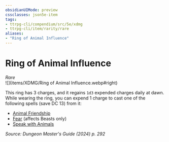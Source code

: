 ```yaml
---
obsidianUIMode: preview
cssclasses: json5e-item
tags:
- ttrpg-cli/compendium/src/5e/xdmg
- ttrpg-cli/item/rarity/rare
aliases: 
- "Ring of Animal Influence"
---
```

# Ring of Animal Influence
*Rare*  
![](items/XDMG/Ring of Animal Influence.webp#right)  


This ring has 3 charges, and it regains `1d3` expended charges daily at dawn. While wearing the ring, you can expend 1 charge to cast one of the following spells (save DC 13) from it:

- [Animal Friendship](animal-friendship-xphb.md)  
- [Fear](fear-xphb.md) (affects Beasts only)  
- [Speak with Animals](speak-with-animals-xphb.md)  

*Source: Dungeon Master's Guide (2024) p. 292*